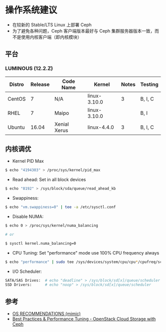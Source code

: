 # 操作系统建议

* 在较新的 Stable/LTS Linux 上部署 Ceph
* 为了避免各种问题，Ceph 客户端版本最好与 Ceph 集群服务器版本一致，而不是使用内核客户端（即内核模块）

## 平台

### LUMINOUS (12.2.Z)

| Distro | Release | Code Name    | Kernel       | Notes | Testing |
| ------ | ------- | ------------ | ------------ | ----- | ------- |
| CentOS | 7       | N/A          | linux-3.10.0 | 3     | B, I, C |
| RHEL   | 7       | Maipo        | linux-3.10.0 |       | B, I    |
| Ubuntu | 16.04   | Xenial Xerus | linux-4.4.0  | 3     | B, I, C |

## 内核调优

* Kernel PID Max

```sh
$ echo "4194303" > /proc/sys/kernel/pid_max
```

* Read ahead: Set in all block devices

```sh
$ echo "8192" > /sys/block/sda/queue/read_ahead_kb
```

* Swappiness:

```sh
$ echo "vm.swappiness=0" | tee -a /etc/sysctl.conf
```

* Disable NUMA:

```sh
$ echo 0 > /proc/sys/kernel/numa_balancing

# or

$ sysctl kernel.numa_balancing=0
```

* CPU Tuning: Set "performance" mode use 100% CPU frequency always

```sh
$ echo "performance" | sudo tee /sys/devices/system/cpu/cpu*/cpufreq/scaling_governor
```

* I/O Scheduler:

```sh
SATA/SAS Drives:  # echo "deadline" > /sys/block/sd[x]/queue/scheduler
SSD Drivers:      # echo "noop" > /sys/block/sd[x]/queue/scheduler
```

## 参考

* [OS RECOMMENDATIONS (mimic)](http://docs.ceph.com/docs/mimic/start/os-recommendations/)
* [Best Practices & Performance Tuning - OpenStack Cloud Storage with Ceph](https://www.slideshare.net/swamireddy/ceph-barcelonav12)
